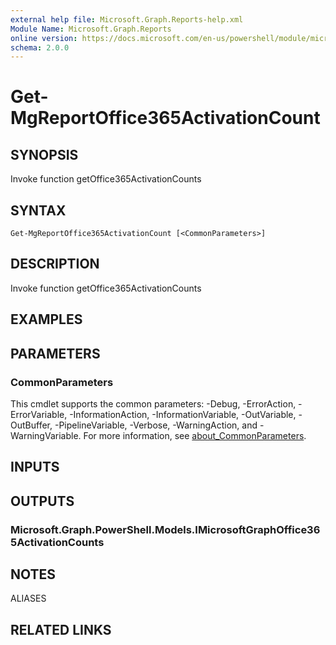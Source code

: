 ```yaml
---
external help file: Microsoft.Graph.Reports-help.xml
Module Name: Microsoft.Graph.Reports
online version: https://docs.microsoft.com/en-us/powershell/module/microsoft.graph.reports/get-mgreportoffice365activationcount
schema: 2.0.0
---
```


# Get-MgReportOffice365ActivationCount

## SYNOPSIS
Invoke function getOffice365ActivationCounts

## SYNTAX

```
Get-MgReportOffice365ActivationCount [<CommonParameters>]
```

## DESCRIPTION
Invoke function getOffice365ActivationCounts

## EXAMPLES

## PARAMETERS

### CommonParameters
This cmdlet supports the common parameters: -Debug, -ErrorAction, -ErrorVariable, -InformationAction, -InformationVariable, -OutVariable, -OutBuffer, -PipelineVariable, -Verbose, -WarningAction, and -WarningVariable. For more information, see [about_CommonParameters](http://go.microsoft.com/fwlink/?LinkID=113216).

## INPUTS

## OUTPUTS

### Microsoft.Graph.PowerShell.Models.IMicrosoftGraphOffice365ActivationCounts

## NOTES

ALIASES

## RELATED LINKS
